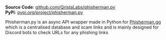 **Source Code**: [github.com/QristaLabs/phisherman.py](https://github.com/QristaLabs/phisherman.py)<br>
**PyPi**: [pypi.org/project/phisherman.py](https://pypi.org/project/phisherman.py)

Phisherman.py is an async API wrapper made in Python for [Phisherman.gg](https://phisherman.gg) which is a centralised database and scam links and is mainly designed for Discord bots to check URLs for any phishing links

